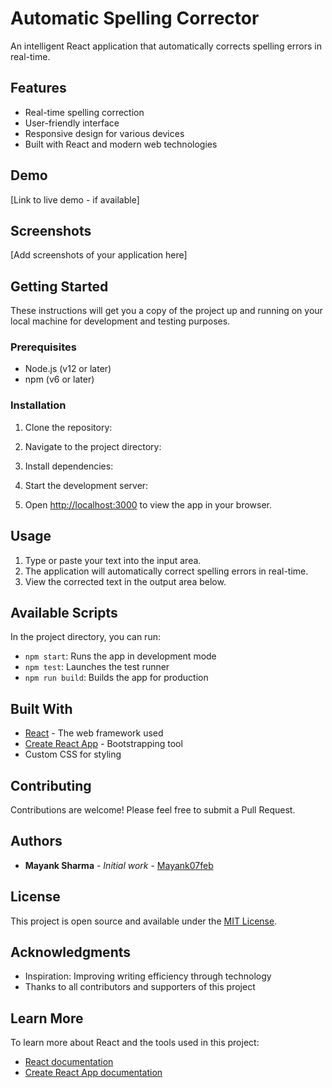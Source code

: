 # Automatic Spelling Corrector

An intelligent React application that automatically corrects spelling errors in real-time.

## Features

- Real-time spelling correction
- User-friendly interface
- Responsive design for various devices
- Built with React and modern web technologies

## Demo

[Link to live demo - if available]

## Screenshots

[Add screenshots of your application here]

## Getting Started

These instructions will get you a copy of the project up and running on your local machine for development and testing purposes.

### Prerequisites

- Node.js (v12 or later)
- npm (v6 or later)

### Installation

1. Clone the repository:

2. Navigate to the project directory:

3. Install dependencies:

4. Start the development server:

5. Open [http://localhost:3000](http://localhost:3000) to view the app in your browser.

## Usage

1. Type or paste your text into the input area.
2. The application will automatically correct spelling errors in real-time.
3. View the corrected text in the output area below.

## Available Scripts

In the project directory, you can run:

- `npm start`: Runs the app in development mode
- `npm test`: Launches the test runner
- `npm run build`: Builds the app for production

## Built With

- [React](https://reactjs.org/) - The web framework used
- [Create React App](https://github.com/facebook/create-react-app) - Bootstrapping tool
- Custom CSS for styling

## Contributing

Contributions are welcome! Please feel free to submit a Pull Request.

## Authors

* **Mayank Sharma** - *Initial work* - [Mayank07feb](https://github.com/Mayank07feb)

## License

This project is open source and available under the [MIT License](LICENSE).

## Acknowledgments

- Inspiration: Improving writing efficiency through technology
- Thanks to all contributors and supporters of this project

## Learn More

To learn more about React and the tools used in this project:

- [React documentation](https://reactjs.org/)
- [Create React App documentation](https://facebook.github.io/create-react-app/docs/getting-started)